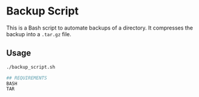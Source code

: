 # Backup Script

This is a Bash script to automate backups of a directory. It compresses the backup into a `.tar.gz` file.

## Usage
```bash
./backup_script.sh

## REQUIREMENTS
BASH
TAR
